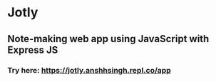 # Jotly
## Note-making web app using JavaScript with Express JS
### Try here: https://jotly.anshhsingh.repl.co/app
